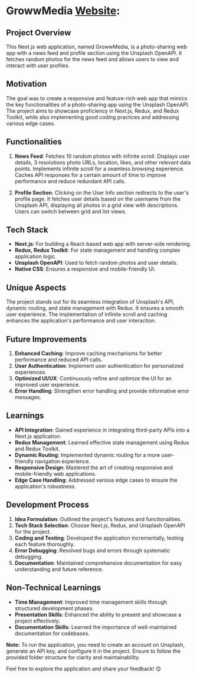 # GrowwMedia  [Website](https://groww-assignment-intern.vercel.app/):


## Project Overview
This Next.js web application, named GrowwMedia, is a photo-sharing web app with a news feed and profile section using the Unsplash OpenAPI. It fetches random photos for the news feed and allows users to view and interact with user profiles.

## Motivation
The goal was to create a responsive and feature-rich web app that mimics the key functionalities of a photo-sharing app using the Unsplash OpenAPI. The project aims to showcase proficiency in Next.js, Redux, and Redux Toolkit, while also implementing good coding practices and addressing various edge cases.

## Functionalities
1. **News Feed**: Fetches 10 random photos with infinite scroll. Displays user details, 3 resolutions photo URLs, location, likes, and other relevant data points. Implements infinite scroll for a seamless browsing experience. Caches API responses for a certain amount of time to improve performance and reduce redundant API calls.

2. **Profile Section**: Clicking on the User Info section redirects to the user's profile page. It fetches user details based on the username from the Unsplash API, displaying all photos in a grid view with descriptions. Users can switch between grid and list views.

## Tech Stack
- **Next.js**: For building a React-based web app with server-side rendering.
- **Redux, Redux Toolkit**: For state management and handling complex application logic.
- **Unsplash OpenAPI**: Used to fetch random photos and user details.
- **Native CSS**: Ensures a responsive and mobile-friendly UI.

## Unique Aspects
The project stands out for its seamless integration of Unsplash's API, dynamic routing, and state management with Redux. It ensures a smooth user experience. The implementation of infinite scroll and caching enhances the application's performance and user interaction.

## Future Improvements
1. **Enhanced Caching**: Improve caching mechanisms for better performance and reduced API calls.
2. **User Authentication**: Implement user authentication for personalized experiences.
3. **Optimized UI/UX**: Continuously refine and optimize the UI for an improved user experience.
4. **Error Handling**: Strengthen error handling and provide informative error messages.

## Learnings
- **API Integration**: Gained experience in integrating third-party APIs into a Next.js application.
- **Redux Management**: Learned effective state management using Redux and Redux Toolkit.
- **Dynamic Routing**: Implemented dynamic routing for a more user-friendly navigation experience.
- **Responsive Design**: Mastered the art of creating responsive and mobile-friendly web applications.
- **Edge Case Handling**: Addressed various edge cases to ensure the application's robustness.

## Development Process
1. **Idea Formulation**: Outlined the project's features and functionalities.
2. **Tech Stack Selection**: Choose Next.js, Redux, and Unsplash OpenAPI for the project.
3. **Coding and Testing**: Developed the application incrementally, testing each feature thoroughly.
4. **Error Debugging**: Resolved bugs and errors through systematic debugging.
5. **Documentation**: Maintained comprehensive documentation for easy understanding and future reference.

## Non-Technical Learnings
- **Time Management**: Improved time management skills through structured development phases.
- **Presentation Skills**: Enhanced the ability to present and showcase a project effectively.
- **Documentation Skills**: Learned the importance of well-maintained documentation for codebases.

**Note:** To run the application, you need to create an account on Unsplash, generate an API key, and configure it in the project. Ensure to follow the provided folder structure for clarity and maintainability.

Feel free to explore the application and share your feedback! 😊

